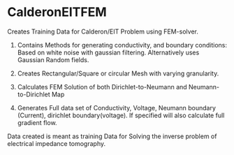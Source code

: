 # CalderonEITFEM
Creates Training Data for Calderon/EIT Problem using FEM-solver.

1. Contains Methods for generating conductivity, and boundary conditions:
Based on white noise with gaussian filtering. 
Alternatively uses Gaussian Random fields. 


2. Creates Rectangular/Square or circular Mesh with varying granularity.

3. Calculates FEM Solution of both Dirichlet-to-Neumann and Neumann-to-Dirichlet Map

4. Generates Full data set of Conductivity, Voltage, Neumann boundary (Current), dirichlet boundary(voltage). If specified will also calculate full gradient flow. 

Data created is meant as training Data for Solving the inverse problem of electrical impedance tomography.


